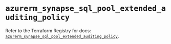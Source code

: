 # `azurerm_synapse_sql_pool_extended_auditing_policy`

Refer to the Terraform Registry for docs: [`azurerm_synapse_sql_pool_extended_auditing_policy`](https://registry.terraform.io/providers/hashicorp/azurerm/4.21.1/docs/resources/synapse_sql_pool_extended_auditing_policy).
